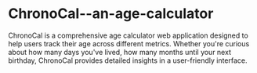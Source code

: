 # ChronoCal--an-age-calculator
ChronoCal is a comprehensive age calculator web application designed to help users track their age across different metrics. Whether you're curious about how many days you've lived, how many months until your next birthday, ChronoCal provides detailed insights in a user-friendly interface.

